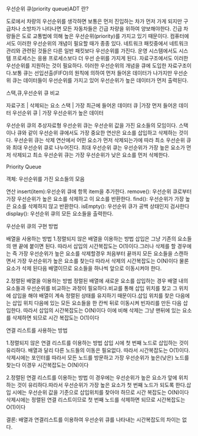 우선순위 큐(priority queue)ADT 란? 


도로에서 차량의 우선순위를 생각하면 보통은 먼저 진입하는 차가 먼저 가게 되지만 구급차나 소방차가 나타나면 모든 자동차들은 긴급 차량을 위하여 양보해야한다.
긴급 차량들은 도로 교통법에 의해 높은 우선순위(priority)를 가지고 있기 때문이다. 컴퓨터에서도 이러한 우선순위의 개념이 필요할 때가 종종 있다.
네트워크 패킷중에서 네트워크 관리와 관련된 것들은 다른 일반 패킷보다 우선순위를 가진다. 운영 시스템에서도 시스템 프로세스는 응용 프로세스보다 더 우선 순위를 가지게 된다.
자료구조에서도 이러한 우선순위를 지원하는 것이 필요하다. 이러한 우선순위의 개념을 큐에 도입한 자료구조이다.보통 큐는 선입선출(FIFO)의 원칙에 의하여 먼저 들어온 데이터가 나가지만
우선순위 큐는 데이터들이 우선순위를 가지고 있어 우선순위가 높은 데이터가 먼저 출력된다.

스택,큐,우선순위 큐 비교

자료구조          | 삭제되는 요소
스택             | 가장 최근에 들어온 데이터
 큐              |가장 먼저 들어온 데이터
우선순위 큐       | 가장 우선순위가 높은 데이터

우선순위 큐의 추상자료형
우선순위 큐는 우선순위 값을 가진 요소들의 모임이다. 스택이나 큐와 같이 우선순위 큐에서도 가장 중요한 연산은 요소를 삽입하고 삭제하는 것이다. 우선순위 큐는 
삭제 연산에서 어떤 요소가 먼저 삭제되는가에 따라 최소 우선순위 큐와 최대 우선순위 큐로 나누어진다. 최대 우선순위 큐는 우선순위가 가장 높은 요소가 먼저 삭제되고
최소 우선순위 큐는 가장 우선순위가 낮은 요소를 먼저 삭제한다.


Priority Queue

객체: 우선순위를 가진 요소들의 모음

연산  insert(item):우선순위 큐에 항목 item을 추가한다.
      remove(): 우선순위 큐로부터 가장 우선순위가 높은 요소를 삭제하고 이 요소를 반환한다.
      find(): 우선순위가 가장 높은 요소를 삭제하지 않고 반환한다.
      isEmpty(): 우선순위 큐가 공백 상태인지 검사한다
      display(): 우선순위 큐의 모든 요소들을 출력한다.

 

우선순위 큐의 구현 방법

배열을 사용하는 방법
1.정렬되지 않은 배열을 이용하는 방법
삽입은 그냥 기존의 요소들의 맨 끝에 붙이면 된다. 따라서 삽입의 시간복잡도는 O(1)이다.그러나 삭제를 할 경우에는 즉 가장 우선순위가 높은 요소를 삭제할경우
처음부터 끝까지 모든 요소들을 스캔하면서 가장 우선순위가 높은 요소를 찾는다 따라서 삭제의 시간복잡도는 O(N)이다 물론 요소가 삭제 된다음 배열이므로 요소들을
하나씩 앞으로 이동시켜야 한다.


2.정렬된 배열을 이용하는 방법
정렬된 배열에 새로운 요소를 삽입하는 경우 배열 내의 요소들과 우선순위를 비교하는 과정이 필요하다.비교를 통해 삽입 위치를 찾고 그 위치에 삽입을 해야 배열이 
계속 정렬된 상태를 유지하기 때문이다.삽입 위치를 찾은 다음에는 삽입 위치 다음에 있는 모든 요소들을 한 칸씩 뒤로 이동시켜 빈자리를 만든 다음 삽입한다. 
따라서 삽입의 시간복잡도는 O(N)이다 이에 비해 삭제는 그냥 맨뒤에 있는 요소를 삭제하면 되므로 시간 복잡도는 O(1)이다


연결 리스트를 사용하는 방법

1.정렬되지 않은 연결 리스트를 이용하는 방법
삽입 시에 첫 번째 노드로 삽입하는 것이 유리하다. 배열과 달리 다른 노드들의 이동은 필요없다. 따라서 시간복잡도는 O(1)이다.삭제시에는 포인터를 따라서 
모든 노드를 방문하고 가장 우선순위가 높은(낮은) 노드를 찾는다 이경우 시간복잡도는 O(N)이다 

2.정렬된 연결 리스트를 이용하는 방법
이 경우에는 우선순위가 높은 요소가 앞에 위치하는 것이 유리하다.따라서 우선순위가 가장 높은 요소가 첫 번째 노드가 되도록 한다.삽입 시에는 우선순위 값을 기준으로 삽입위치를
찾아야 하므로 시간 복잡도는 O(N)이다 삭제시에는 정렬된 연결 리스트이므로 첫 번째 노드를 삭제하면 되므로 시간복잡도는 O(1)이다

결론: 배열과 연결리스트를 이용하여 우선순위 큐를 나타내는 시간복잡도의 차이는 없다.


      

